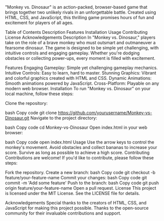 "Monkey vs. Dinosaur" is an action-packed, browser-based game that brings together two unlikely rivals in an unforgettable battle. Created using HTML, CSS, and JavaScript, this thrilling game promises hours of fun and excitement for players of all ages.

Table of Contents
Description
Features
Installation
Usage
Contributing
License
Acknowledgements
Description
In "Monkey vs. Dinosaur," players take on the role of a brave monkey who must outsmart and outmaneuver a fearsome dinosaur. The game is designed to be simple yet challenging, with intuitive controls and engaging gameplay. Whether you're dodging obstacles or collecting power-ups, every moment is filled with excitement.

Features
Engaging Gameplay: Simple yet challenging gameplay mechanics.
Intuitive Controls: Easy to learn, hard to master.
Stunning Graphics: Vibrant and colorful graphics created with HTML and CSS.
Dynamic Animations: Smooth animations powered by JavaScript.
Cross-Platform: Playable on any modern web browser.
Installation
To run "Monkey vs. Dinosaur" on your local machine, follow these steps:

Clone the repository:

bash
Copy code
git clone https://github.com/yourusername/Monkey-vs-Dinosaur.git
Navigate to the project directory:

bash
Copy code
cd Monkey-vs-Dinosaur
Open index.html in your web browser:

bash
Copy code
open index.html
Usage
Use the arrow keys to control the monkey's movement.
Avoid obstacles and collect bananas to increase your score.
Survive as long as possible to achieve a high score.
Contributing
Contributions are welcome! If you'd like to contribute, please follow these steps:

Fork the repository.
Create a new branch:
bash
Copy code
git checkout -b feature/your-feature-name
Commit your changes:
bash
Copy code
git commit -m 'Add some feature'
Push to the branch:
bash
Copy code
git push origin feature/your-feature-name
Open a pull request.
License
This project is licensed under the MIT License. See the LICENSE file for details.

Acknowledgements
Special thanks to the creators of HTML, CSS, and JavaScript for making this project possible.
Thanks to the open-source community for their invaluable contributions and support.
